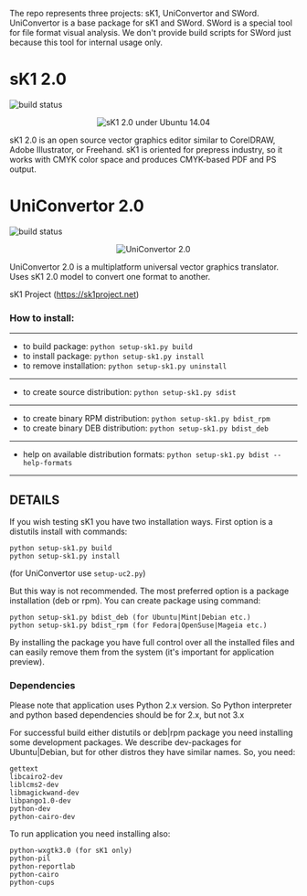 The repo represents three projects: sK1, UniConvertor and SWord. UniConvertor is
a base package for sK1 and SWord. SWord is a special tool for file format visual
analysis. We don't provide build scripts for SWord just because this tool for 
internal usage only.

# sK1 2.0

![build status](https://api.travis-ci.org/sk1project-build-bot/sk1-wx.svg?branch=master)

<center>

![sK1 2.0 under Ubuntu 14.04](./docs/images/sk1_2_0.png "sK1 2.0 under Ubuntu 14.04")

</center>

sK1 2.0 is an open source vector graphics editor similar to CorelDRAW, 
Adobe Illustrator, or Freehand. sK1 is oriented for prepress industry, 
so it works with CMYK color space and produces CMYK-based PDF and PS output.

# UniConvertor 2.0

![build status](https://api.travis-ci.org/sk1project-build-bot/sk1-wx.svg?branch=master)

<center>

![UniConvertor 2.0](./docs/images/uc2_0.png "UniConvertor 2.0")

</center>

UniConvertor 2.0 is a multiplatform universal vector graphics translator.
Uses sK1 2.0 model to convert one format to another. 

sK1 Project (https://sk1project.net)

### How to install: 

---

* to build package:   `python setup-sk1.py build`
* to install package:   `python setup-sk1.py install`
* to remove installation: `python setup-sk1.py uninstall`

---

* to create source distribution:   `python setup-sk1.py sdist`

---

* to create binary RPM distribution:  `python setup-sk1.py bdist_rpm`
* to create binary DEB distribution:  `python setup-sk1.py bdist_deb`

---

* help on available distribution formats: `python setup-sk1.py bdist --help-formats`

---


## DETAILS

If you wish testing sK1 you have two installation ways. 
First option is a distutils install with commands:
```
python setup-sk1.py build
python setup-sk1.py install
```

(for UniConvertor use `setup-uc2.py`)

But this way is not recommended. The most preferred option is a package 
installation (deb or rpm). You can create package using command:
```
python setup-sk1.py bdist_deb (for Ubuntu|Mint|Debian etc.)
python setup-sk1.py bdist_rpm (for Fedora|OpenSuse|Mageia etc.)
```
By installing the package you have full control over all the installed files 
and can easily remove them from the system (it's important for application
preview).

### Dependencies

Please note that application uses Python 2.x version. So Python interpreter
and python based dependencies should be for 2.x, but not 3.x

For successful build either distutils or deb|rpm package you need installing
some development packages. We describe dev-packages for Ubuntu|Debian, but for
other distros they have similar names. So, you need:
```
gettext
libcairo2-dev
liblcms2-dev
libmagickwand-dev
libpango1.0-dev
python-dev
python-cairo-dev
```

To run application you need installing also:
```
python-wxgtk3.0 (for sK1 only)
python-pil 
python-reportlab
python-cairo
python-cups
```
